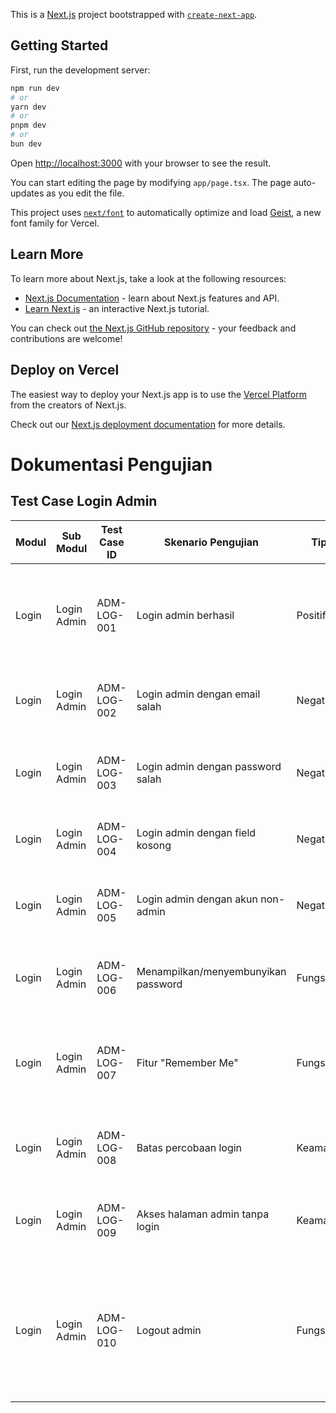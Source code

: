 This is a [Next.js](https://nextjs.org) project bootstrapped with [`create-next-app`](https://nextjs.org/docs/app/api-reference/cli/create-next-app).

## Getting Started

First, run the development server:

```bash
npm run dev
# or
yarn dev
# or
pnpm dev
# or
bun dev
```

Open [http://localhost:3000](http://localhost:3000) with your browser to see the result.

You can start editing the page by modifying `app/page.tsx`. The page auto-updates as you edit the file.

This project uses [`next/font`](https://nextjs.org/docs/app/building-your-application/optimizing/fonts) to automatically optimize and load [Geist](https://vercel.com/font), a new font family for Vercel.

## Learn More

To learn more about Next.js, take a look at the following resources:

- [Next.js Documentation](https://nextjs.org/docs) - learn about Next.js features and API.
- [Learn Next.js](https://nextjs.org/learn) - an interactive Next.js tutorial.

You can check out [the Next.js GitHub repository](https://github.com/vercel/next.js) - your feedback and contributions are welcome!

## Deploy on Vercel

The easiest way to deploy your Next.js app is to use the [Vercel Platform](https://vercel.com/new?utm_medium=default-template&filter=next.js&utm_source=create-next-app&utm_campaign=create-next-app-readme) from the creators of Next.js.

Check out our [Next.js deployment documentation](https://nextjs.org/docs/app/building-your-application/deploying) for more details.

# Dokumentasi Pengujian

## Test Case Login Admin

| Modul | Sub Modul   | Test Case ID | Skenario Pengujian                  | Tipe       | Prakondisi                                            | Langkah-langkah                                                                                                                                                              | Hasil yang Diharapkan                                                                                                     |
| ----- | ----------- | ------------ | ----------------------------------- | ---------- | ----------------------------------------------------- | ---------------------------------------------------------------------------------------------------------------------------------------------------------------------------- | ------------------------------------------------------------------------------------------------------------------------- |
| Login | Login Admin | ADM-LOG-001  | Login admin berhasil                | Positif    | Akun admin sudah terdaftar dan terverifikasi          | 1. Buka halaman login admin<br>2. Masukkan email dan password admin yang valid<br>3. Klik tombol Login                                                                       | - Login berhasil<br>- Admin diarahkan ke dashboard admin<br>- Session admin dibuat                                        |
| Login | Login Admin | ADM-LOG-002  | Login admin dengan email salah      | Negatif    | -                                                     | 1. Buka halaman login admin<br>2. Masukkan email yang tidak terdaftar<br>3. Masukkan password valid<br>4. Klik tombol Login                                                  | Pesan error menunjukkan kredensial tidak valid                                                                            |
| Login | Login Admin | ADM-LOG-003  | Login admin dengan password salah   | Negatif    | Akun admin sudah terdaftar                            | 1. Buka halaman login admin<br>2. Masukkan email admin yang valid<br>3. Masukkan password yang salah<br>4. Klik tombol Login                                                 | Pesan error menunjukkan kredensial tidak valid                                                                            |
| Login | Login Admin | ADM-LOG-004  | Login admin dengan field kosong     | Negatif    | -                                                     | 1. Buka halaman login admin<br>2. Biarkan field email dan/atau password kosong<br>3. Klik tombol Login                                                                       | Pesan error menunjukkan field yang wajib diisi                                                                            |
| Login | Login Admin | ADM-LOG-005  | Login admin dengan akun non-admin   | Negatif    | Akun pengguna biasa (mahasiswa/dosen) sudah terdaftar | 1. Buka halaman login admin<br>2. Masukkan kredensial pengguna non-admin<br>3. Klik tombol Login                                                                             | Pesan error menunjukkan bahwa akun tidak memiliki hak akses admin                                                         |
| Login | Login Admin | ADM-LOG-006  | Menampilkan/menyembunyikan password | Fungsional | -                                                     | 1. Buka halaman login admin<br>2. Masukkan password<br>3. Klik ikon mata untuk menampilkan/menyembunyikan password                                                           | Password berubah antara terlihat dan tersembunyi                                                                          |
| Login | Login Admin | ADM-LOG-007  | Fitur "Remember Me"                 | Fungsional | -                                                     | 1. Buka halaman login admin<br>2. Masukkan kredensial valid<br>3. Centang opsi "Remember Me"<br>4. Klik tombol Login<br>5. Logout<br>6. Kunjungi kembali halaman login admin | Kredensial admin sudah terisi otomatis                                                                                    |
| Login | Login Admin | ADM-LOG-008  | Batas percobaan login               | Keamanan   | -                                                     | 1. Buka halaman login admin<br>2. Masukkan kredensial yang salah berulang kali (lebih dari 5 kali)                                                                           | Akun terkunci sementara atau terdapat mekanisme delay/captcha                                                             |
| Login | Login Admin | ADM-LOG-009  | Akses halaman admin tanpa login     | Keamanan   | Admin belum login                                     | 1. Coba akses URL halaman dashboard admin secara langsung tanpa login                                                                                                        | Diarahkan ke halaman login admin dengan pesan perlu login                                                                 |
| Login | Login Admin | ADM-LOG-010  | Logout admin                        | Fungsional | Admin sudah login                                     | 1. Login sebagai admin<br>2. Klik tombol Logout                                                                                                                              | - Session admin berakhir<br>- Admin diarahkan ke halaman login<br>- Tidak dapat mengakses halaman admin tanpa login ulang |
